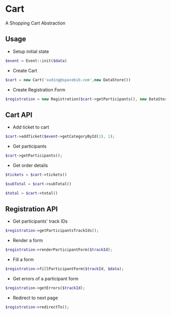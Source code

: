 # Cart
A Shopping Cart Abstraction

## Usage

+ Setup initial state

```php
$event = Event::init($data)
```

+ Create Cart

```php
$cart = new Cart('xuding@spacebib.com',new DataStore())
```

+ Create Registration Form

```php
$registration = new Registration($cart->getParticipants(), new DataStore());
```

## Cart API

+ Add ticket to cart

```php
$cart->addTicket($event->getCategoryById(1), 1);
```

+ Get participants

```php
$cart->getParticipants();
```

+ Get order details

```php
$tickets = $cart->tickets()
```

```php
$subTotal = $cart->subTotal()
```

```php
$total = $cart->total()
```

## Registration API

+ Get participants' track IDs

```php
$registration->getParticipantsTrackIds();
```

+ Render a form

```php
$registration->renderParticipantForm($trackId);
```

+ Fill a form

```php
$registration->fillParticipantForm($trackId, $data);
```

+ Get errors of a participant form

```php
$registration->getErrors($trackId);
```

+ Redirect to next page

```php
$registration->redirectTo();
```
